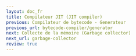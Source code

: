 ```yaml
---
layout: doc_fr
title: Compilateur JIT (JIT compiler)
previous: Compilateur de bytecode - Generateur
previous_url: bytecode-compiler/generator
next: Collecte de la mémoire (Garbage collector)
next_url: garbage-collector
review: true
---
```

